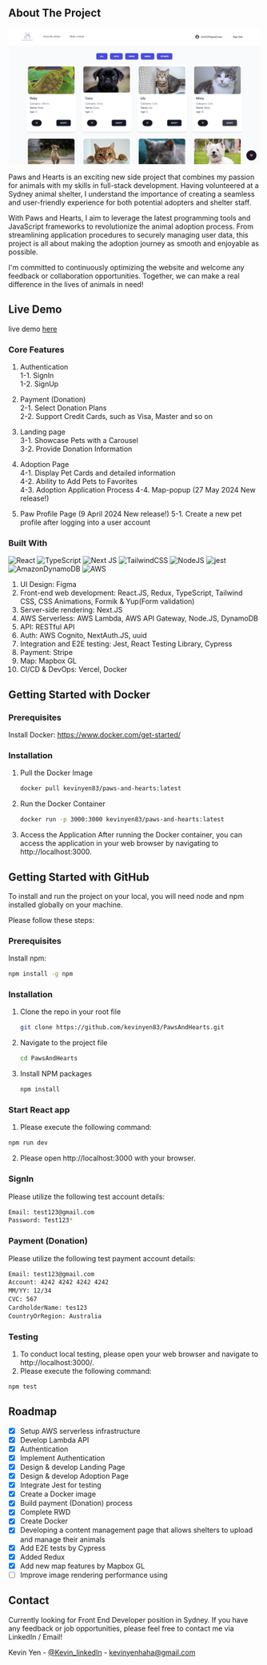 ## About The Project

![Alt text](https://github.com/kevinyen83/PawsAndHearts/blob/main/screenshots/adoption.png)



Paws and Hearts is an exciting new side project that combines my passion for animals with my skills in full-stack development. Having volunteered at a Sydney animal shelter, I understand the importance of creating a seamless and user-friendly experience for both potential adopters and shelter staff.

With Paws and Hearts, I aim to leverage the latest programming tools and JavaScript frameworks to revolutionize the animal adoption process. From streamlining application procedures to securely managing user data, this project is all about making the adoption journey as smooth and enjoyable as possible.

I'm committed to continuously optimizing the website and welcome any feedback or collaboration opportunities. Together, we can make a real difference in the lives of animals in need!

## Live Demo

live demo [here](https://paws-and-hearts.vercel.app/)

### Core Features

1.  Authentication  
    1-1. SignIn  
    1-2. SignUp

2.  Payment (Donation)  
    2-1. Select Donation Plans  
    2-2. Support Credit Cards, such as Visa, Master and so on

3.  Landing page  
    3-1. Showcase Pets with a Carousel  
    3-2. Provide Donation Information

4.  Adoption Page  
    4-1. Display Pet Cards and detailed information  
    4-2. Ability to Add Pets to Favorites  
    4-3. Adoption Application Process
    4-4. Map-popup (27 May 2024 New release!)

6.  Paw Profile Page (9 April 2024 New release!)
    5-1. Create a new pet profile after logging into a user account
 

### Built With

![React](https://img.shields.io/badge/react-%2320232a.svg?style=for-the-badge&logo=react&logoColor=%2361DAFB)
![TypeScript](https://img.shields.io/badge/typescript-%23007ACC.svg?style=for-the-badge&logo=typescript&logoColor=white)
![Next JS](https://img.shields.io/badge/Next-black?style=for-the-badge&logo=next.js&logoColor=white)
![TailwindCSS](https://img.shields.io/badge/tailwindcss-%2338B2AC.svg?style=for-the-badge&logo=tailwind-css&logoColor=white)
![NodeJS](https://img.shields.io/badge/node.js-6DA55F?style=for-the-badge&logo=node.js&logoColor=white)
![jest](https://jestjs.io/img/jest-badge.svg)
![AmazonDynamoDB](https://img.shields.io/badge/Amazon%20DynamoDB-4053D6?style=for-the-badge&logo=Amazon%20DynamoDB&logoColor=white)
![AWS](https://img.shields.io/badge/AWS-%23FF9900.svg?style=for-the-badge&logo=amazon-aws&logoColor=white)

1.  UI Design: Figma
2.  Front-end web development: React.JS, Redux, TypeScript, Tailwind CSS, CSS Animations, Formik & Yup(Form validation)
3.  Server-side rendering: Next.JS
4.  AWS Serverless: AWS Lambda, AWS API Gateway, Node.JS, DynamoDB
5.  API: RESTful API
6.  Auth: AWS Cognito, NextAuth.JS, uuid
7.  Integration and E2E testing: Jest, React Testing Library, Cypress
8.  Payment: Stripe
9.  Map: Mapbox GL
10. CI/CD & DevOps: Vercel, Docker

## Getting Started with Docker

### Prerequisites

Install Docker:
https://www.docker.com/get-started/

### Installation

1.  Pull the Docker Image
    ```sh
    docker pull kevinyen83/paws-and-hearts:latest
    ```
2.  Run the Docker Container
    ```sh
    docker run -p 3000:3000 kevinyen83/paws-and-hearts:latest
    ```
3.  Access the Application
After running the Docker container, you can access the application in your web browser by navigating to http://localhost:3000.


## Getting Started with GitHub

To install and run the project on your local, you will need node and npm installed globally on your machine.

Please follow these steps:

### Prerequisites

Install npm:

  ```sh
  npm install -g npm
  ```

### Installation

1.  Clone the repo in your root file
    ```sh
    git clone https://github.com/kevinyen83/PawsAndHearts.git
    ```
2.  Navigate to the project file
    ```sh
    cd PawsAndHearts
    ```
3.  Install NPM packages
    ```sh
    npm install
    ```

### Start React app

1. Please execute the following command:

```sh
npm run dev
```
2. Please open http://localhost:3000 with your browser.


### SignIn

Please utilize the following test account details:

```sh
Email: test123@gmail.com
Password: Test123*
```

### Payment (Donation)

Please utilize the following test payment account details:

```sh
Email: test123@gmail.com
Account: 4242 4242 4242 4242
MM/YY: 12/34
CVC: 567
CardholderName: tes123
CountryOrRegion: Australia
```

### Testing

1.  To conduct local testing, please open your web browser and navigate to http://localhost:3000/.
2.  Please execute the following command:

```sh
npm test
```

## Roadmap

- [x] Setup AWS serverless infrastructure
- [x] Develop Lambda API
- [x] Authentication
- [x] Implement Authentication
- [x] Design & develop Landing Page
- [x] Design & develop Adoption Page
- [x] Integrate Jest for testing
- [x] Create a Docker image
- [x] Build payment (Donation) process
- [x] Complete RWD
- [x] Create Docker
- [x] Developing a content management page that allows shelters to upload and manage their animals
- [x] Add E2E tests by Cypress
- [x] Added Redux 
- [x] Add new map features by Mapbox GL
- [ ] Improve image rendering performance using <Image>

## Contact

Currently looking for Front End Developer position in Sydney.
If you have any feedback or job opportunities, please feel free to contact me via LinkedIn / Email!

Kevin Yen - [@Kevin_linkedIn](https://www.linkedin.com/in/kerwinyen83/) - kevinyenhaha@gmail.com
